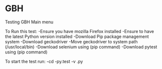 # GBH
Testing GBH Main menu

To Run this test:
-Ensure you have mozilla Firefox installed
-Ensure to have the latest Python version installed
-Download Pip package management system
-Download geckodriver
-Move geckodriver to system path (/usr/local/bin)
-Download selenium using (pip command)
-Download pytest using (pip command)

To start the test run:
-cd <to the path were the test is located>
-py.test -v <Name of the test you want to run>.py
